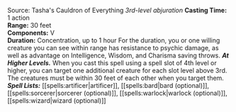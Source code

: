 Source: Tasha's Cauldron of Everything
*3rd-level abjuration*
**Casting Time:** 1 action  
**Range:** 30 feet  
**Components:** V  
**Duration:** Concentration, up to 1 hour
For the duration, you or one willing creature you can see within range has resistance to psychic damage, as well as advantage on Intelligence, Wisdom, and Charisma saving throws.
***At Higher Levels.*** When you cast this spell using a spell slot of 4th level or higher, you can target one additional creature for each slot level above 3rd. The creatures must be within 30 feet of each other when you target them.
***Spell Lists:*** [[spells:artificer|artificer]], [[spells:bard|bard (optional)]], [[spells:sorcerer|sorcerer (optional)]], [[spells:warlock|warlock (optional)]], [[spells:wizard|wizard (optional)]]